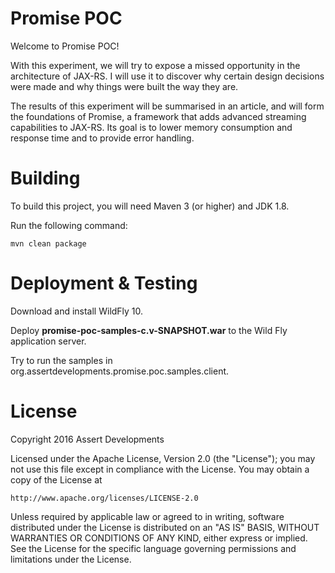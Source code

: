 # Promise POC

Welcome to Promise POC!

With this experiment, we will try to expose a missed opportunity in the architecture of JAX-RS. I will use it to discover why certain design decisions were made and why things were built the way they are.

The results of this experiment will be summarised in an article, and will form the foundations of Promise, a framework that adds advanced streaming capabilities to JAX-RS. Its goal is to lower memory consumption and response time and to provide error handling.


# Building

To build this project, you will need Maven 3 (or higher) and JDK 1.8.

Run the following command:

```
mvn clean package
```

# Deployment & Testing

Download and install WildFly 10.

Deploy **promise-poc-samples-c.v-SNAPSHOT.war** to the Wild Fly application server.

Try to run the samples in org.assertdevelopments.promise.poc.samples.client.


# License

Copyright 2016 Assert Developments

Licensed under the Apache License, Version 2.0 (the "License");
you may not use this file except in compliance with the License.
You may obtain a copy of the License at

    http://www.apache.org/licenses/LICENSE-2.0

Unless required by applicable law or agreed to in writing, software
distributed under the License is distributed on an "AS IS" BASIS,
WITHOUT WARRANTIES OR CONDITIONS OF ANY KIND, either express or implied.
See the License for the specific language governing permissions and
limitations under the License.


